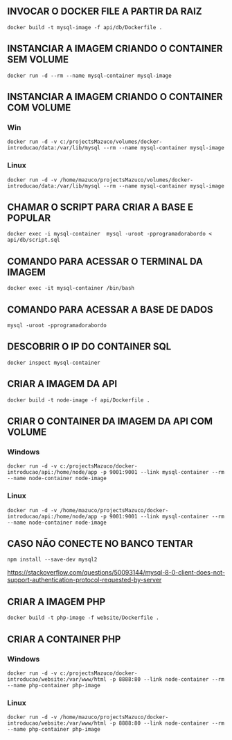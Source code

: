 
## INVOCAR O DOCKER FILE A PARTIR DA RAIZ
```console
docker build -t mysql-image -f api/db/Dockerfile .
```
## INSTANCIAR A IMAGEM CRIANDO O CONTAINER SEM VOLUME
```console
docker run -d --rm --name mysql-container mysql-image 
```
## INSTANCIAR A IMAGEM CRIANDO O CONTAINER COM VOLUME
### Win
```console
docker run -d -v c:/projectsMazuco/volumes/docker-introducao/data:/var/lib/mysql --rm --name mysql-container mysql-image
```
### Linux
```console
docker run -d -v /home/mazuco/projectsMazuco/volumes/docker-introducao/data:/var/lib/mysql --rm --name mysql-container mysql-image
```
## CHAMAR O SCRIPT PARA CRIAR A BASE E POPULAR

```console
docker exec -i mysql-container  mysql -uroot -pprogramadorabordo < api/db/script.sql
```

## COMANDO PARA ACESSAR O TERMINAL DA IMAGEM
```console
docker exec -it mysql-container /bin/bash
```

## COMANDO PARA ACESSAR A BASE DE DADOS
```console
mysql -uroot -pprogramadorabordo
```

## DESCOBRIR O IP DO CONTAINER SQL
```console
docker inspect mysql-container
```



## CRIAR A IMAGEM DA API
```console
docker build -t node-image -f api/Dockerfile .
```


## CRIAR O CONTAINER DA IMAGEM DA API COM VOLUME
### Windows
```console
docker run -d -v c:/projectsMazuco/docker-introducao/api:/home/node/app -p 9001:9001 --link mysql-container --rm --name node-container node-image
```
### Linux
```console
docker run -d -v /home/mazuco/projectsMazuco/docker-introducao/api:/home/node/app -p 9001:9001 --link mysql-container --rm --name node-container node-image
```



## CASO NÃO CONECTE NO BANCO TENTAR 
```console
npm install --save-dev mysql2
```
https://stackoverflow.com/questions/50093144/mysql-8-0-client-does-not-support-authentication-protocol-requested-by-server



## CRIAR A IMAGEM PHP
```console
docker build -t php-image -f website/Dockerfile .
```

## CRIAR A CONTAINER PHP 
### Windows
```console
docker run -d -v c:/projectsMazuco/docker-introducao/website:/var/www/html -p 8888:80 --link node-container --rm --name php-container php-image
```

### Linux
```console
docker run -d -v /home/mazuco/projectsMazuco/docker-introducao/website:/var/www/html -p 8888:80 --link node-container --rm --name php-container php-image
```